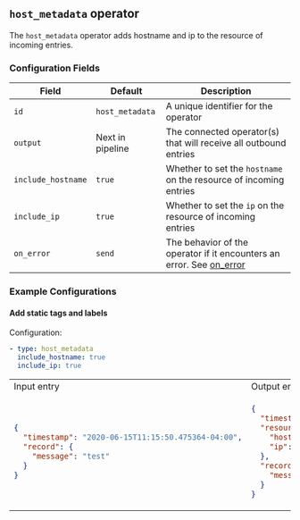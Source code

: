 ## `host_metadata` operator

The `host_metadata` operator adds hostname and ip to the resource of incoming entries.

### Configuration Fields

| Field              | Default          | Description                                                                                     |
| ---                | ---              | ---                                                                                             |
| `id`               | `host_metadata`  | A unique identifier for the operator                                                            |
| `output`           | Next in pipeline | The connected operator(s) that will receive all outbound entries                                |
| `include_hostname` | `true`           | Whether to set the `hostname` on the resource of incoming entries                               |
| `include_ip`       | `true`           | Whether to set the `ip` on the resource of incoming entries                                     |
| `on_error`         | `send`           | The behavior of the operator if it encounters an error. See [on_error](/docs/types/on_error.md) |

### Example Configurations

#### Add static tags and labels

Configuration:
```yaml
- type: host_metadata
  include_hostname: true
  include_ip: true
```

<table>
<tr><td> Input entry </td> <td> Output entry </td></tr>
<tr>
<td>

```json
{
  "timestamp": "2020-06-15T11:15:50.475364-04:00",
  "record": {
    "message": "test"
  }
}
```

</td>
<td>

```json
{
  "timestamp": "2020-06-15T11:15:50.475364-04:00",
  "resource": {
    "hostname": "my_host",
    "ip": "0.0.0.0",
  },
  "record": {
    "message": "test"
  }
}
```

</td>
</tr>
</table>
